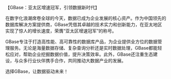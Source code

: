 【GBase：亚太区增速冠军，引领数据新时代】

在数字化浪潮席卷全球的今天，数据已成为企业发展的核心资产。作为中国领先的数据库解决方案提供商，GBase凭借其卓越的技术实力和创新能力，在亚太地区实现了惊人的增长速度，荣膺“亚太区增速冠军”的称号。

GBase专注于打造高性能、高可靠性的数据库产品，为企业提供全方位的数据管理服务。无论是海量数据存储、复杂查询分析还是实时数据处理，GBase都能轻松应对，帮助企业挖掘数据价值，提升决策效率。此外，GBase还注重生态建设，与众多行业伙伴携手合作，共同推动大数据产业的发展。

选择GBase，让数据驱动未来！